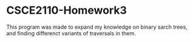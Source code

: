 # CSCE2110-Homework3

This program was made to expand my knowledge on binary sarch trees, and finding differenct variants of traversals in them.
